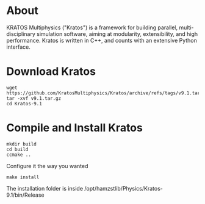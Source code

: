 # About 
KRATOS Multiphysics ("Kratos") is a framework for building parallel, multi-disciplinary simulation software, aiming at modularity, extensibility, and high performance. Kratos is written in C++, and counts with an extensive Python interface. 

# Download Kratos
    wget https://github.com/KratosMultiphysics/Kratos/archive/refs/tags/v9.1.tar.gz
    tar -xvf v9.1.tar.gz
    cd Kratos-9.1

# Compile and Install Kratos

    mkdir build 
    cd build
    ccmake ..
  
 Configure it the way you wanted
  
    make install
    
  The installation folder is inside /opt/hamzstlib/Physics/Kratos-9.1/bin/Release

